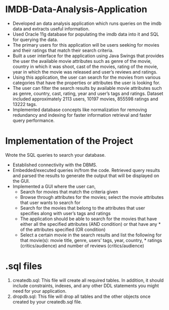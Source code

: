 # IMDB-Data-Analysis-Application
* Developed an data analysis application which runs queries on the imdb data and extracts useful information.  
* Used Oracle 11g database for populating the imdb data into it and SQL for querying the data.  
* The primary users for this application will be users seeking for movies and their ratings that match their search criteria. 
* Built a user interface for the application using Java Swings that provides the user the available movie attributes such as genre of the     movie, country in which it was shoot, cast of the movies, rating of the movie, year in which the movie was released and user’s reviews     and ratings.  
* Using this application, the user can search for the movies from various categories that have the properties or attributes the user is       looking for.  
* The user can filter the search results by available movie attributes such as genre, country, cast, rating, year and user’s tags and         ratings. Dataset included approximately 2113 users, 10197 movies, 855598 ratings and 13222 tags. 
* Implemented database concepts like normalization for removing redundancy and indexing for faster information retrieval and faster query     performance.

# Implementation of the Project
Wrote the SQL queries to search your database.

* Established connectivity with the DBMS.
* Embedded/executed queries in/from the code. Retrieved query results and parsed the results to generate the output that will be displayed on the GUI.
* Implemented a GUI where the user can,
   * Search for movies that match the criteria given
   * Browse through attributes for the movies; select the movie attributes that user wants to search for
   * Search for the movies that belong to the attributes that user specifies along with user’s tags and ratings
   * The application should be able to search for the movies that have either all the specified attributes (AND condition) or that have any    * of the attributes specified (OR condition)
   * Select a certain movie in the search results and list the following for that movie(s): movie title, genre, users’ tags, year, country,    * ratings (critics/audience) and number of reviews (critics/audience)
 
 # .sql files
 1. createdb.sql: This file will create all required tables. In addition, it should include constraints, indexes, and any other DDL             statements you might need for your application.
 2. dropdb.sql: This file will drop all tables and the other objects once created by your createdb.sql file.
